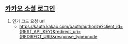 ## [카카오 소셜 로그인](https://teamsparta.notion.site/Spring-2-d27c954d8964494993c0d44823b360dc#94749391d05e4b10beaeaaa5f5def2ea)
1. 인가 코드 요청 url
    - https://kauth.kakao.com/oauth/authorize?client_id={REST_API_KEY}&redirect_uri={REDIRECT_URI}&response_type=code